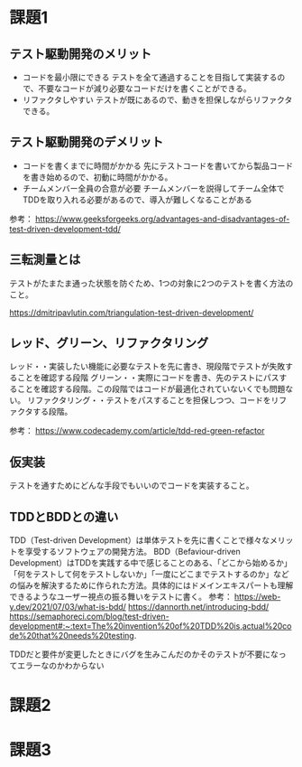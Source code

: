 # 課題1
## テスト駆動開発のメリット
- コードを最小限にできる
テストを全て通過することを目指して実装するので、不要なコードが減り必要なコードだけを書くことができる。
- リファクタしやすい
テストが既にあるので、動きを担保しながらリファクタできる。

## テスト駆動開発のデメリット
- コードを書くまでに時間がかかる
先にテストコードを書いてから製品コードを書き始めるので、初動に時間がかかる。
- チームメンバー全員の合意が必要
チームメンバーを説得してチーム全体でTDDを取り入れる必要があるので、導入が難しくなることがある

参考：
https://www.geeksforgeeks.org/advantages-and-disadvantages-of-test-driven-development-tdd/

## 三転測量とは
テストがたまたま通った状態を防ぐため、1つの対象に2つのテストを書く方法のこと。

https://dmitripavlutin.com/triangulation-test-driven-development/

## レッド、グリーン、リファクタリング
レッド・・実装したい機能に必要なテストを先に書き、現段階でテストが失敗することを確認する段階
グリーン・・実際にコードを書き、先のテストにパスすることを確認する段階。この段階ではコードが最適化されていないくでも問題ない。
リファクタリング・・テストをパスすることを担保しつつ、コードをリファクタする段階。

参考：
https://www.codecademy.com/article/tdd-red-green-refactor

## 仮実装
テストを通すためにどんな手段でもいいのでコードを実装すること。

## TDDとBDDとの違い
TDD（Test-driven Development）は単体テストを先に書くことで様々なメリットを享受するソフトウェアの開発方法。
BDD（Befaviour-driven Development）はTDDを実践する中で感じることのある、「どこから始めるか」「何をテストして何をテストしないか」「一度にどこまでテストするのか」などの悩みを解決するために作られた方法。具体的にはドメインエキスパートも理解できるようなユーザー視点の振る舞いをテストに書く。
参考：
https://web-y.dev/2021/07/03/what-is-bdd/
https://dannorth.net/introducing-bdd/
https://semaphoreci.com/blog/test-driven-development#:~:text=The%20invention%20of%20TDD%20is,actual%20code%20that%20needs%20testing.

TDDだと要件が変更したときにバグを生みこんだのかそのテストが不要になってエラーなのかわからない

# 課題2



# 課題3

